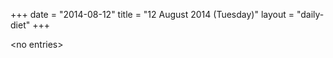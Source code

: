 +++
date = "2014-08-12"
title = "12 August 2014 (Tuesday)"
layout = "daily-diet"
+++


\<no entries\>
